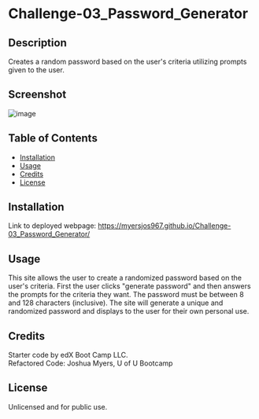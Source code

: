 # Challenge-03_Password_Generator

## Description
Creates a random password based on the user's criteria utilizing prompts given to the user.

## Screenshot
![image](https://user-images.githubusercontent.com/122832005/223554295-fd959782-f551-4546-b2ab-814327e1325b.png)


## Table of Contents
- [Installation](#installation)
- [Usage](#usage)
- [Credits](#credits)
- [License](#license)

## Installation
Link to deployed webpage: https://myersjos967.github.io/Challenge-03_Password_Generator/

## Usage
This site allows the user to create a randomized password based on the user's criteria.
First the user clicks "generate password" and then answers the prompts for the criteria they want.
The password must be between 8 and 128 characters (inclusive).
The site will generate a unique and randomized password and displays to the user for their own personal use.

## Credits
Starter code by edX Boot Camp LLC.  
Refactored Code: Joshua Myers, U of U Bootcamp

## License
Unlicensed and for public use.
